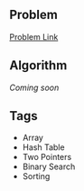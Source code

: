 ## Problem
[Problem Link](https://leetcode.com/problems/intersection-of-two-arrays/)

## Algorithm
*Coming soon*

## Tags
 - Array
 - Hash Table
 - Two Pointers
 - Binary Search
 - Sorting